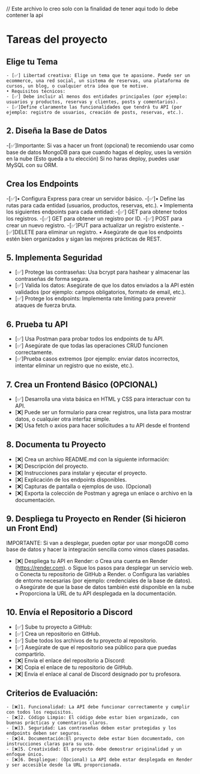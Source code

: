 // Este archivo lo creo solo con la finalidad de tener aqui todo lo debe contener la api
# Tareas del proyecto
## Elige tu Tema
    - [✅] Libertad creativa: Elige un tema que te apasione. Puede ser un ecommerce, una red social, un sistema de reservas, una plataforma de cursos, un blog, o cualquier otra idea que te motive.
    • Requisitos técnicos:
    - [✅] Debe incluir al menos dos entidades principales (por ejemplo: usuarios y productos, reservas y clientes, posts y comentarios).
    - [✅]Define claramente las funcionalidades que tendrá tu API (por ejemplo: registro de usuarios, creación de posts, reservas, etc.).
## 2. Diseña la Base de Datos
-[✅]Importante: Si vas a hacer un front (opcional) te recomiendo usar como base de datos MongoDB para que cuando hagas el deploy, uses la versión en la nube (Esto queda a tu elección) Si no haras deploy, puedes usar MySQL con su ORM.
## Crea los Endpoints
-[✅]• Configura Express para crear un servidor básico.
-[✅]• Define las rutas para cada entidad (usuarios, productos, reservas, etc.).
• Implementa los siguientes endpoints para cada entidad:
    -[✅] GET para obtener todos los registros.
    -[✅] GET para obtener un registro por ID.
    -[✅] POST para crear un nuevo registro.
    -[✅]PUT para actualizar un registro existente.
    -[✅]DELETE para eliminar un registro.
• Asegúrate de que los endpoints estén bien organizados y sigan las mejores prácticas de REST.
## 5. Implementa Seguridad
- [✅] Protege las contraseñas: Usa bcrypt para hashear y almacenar las contraseñas de forma segura.
- [✅] Valida los datos: Asegúrate de que los datos enviados a la API estén validados (por ejemplo: campos obligatorios, formato de email, etc.).
- [✅] Protege los endpoints: Implementa rate limiting para prevenir ataques de fuerza bruta.
## 6. Prueba tu API
- [✅] Usa Postman para probar todos los endpoints de tu API.
- [✅] Asegúrate de que todas las operaciones CRUD funcionen correctamente.
- [✅]Prueba casos extremos (por ejemplo: enviar datos incorrectos, intentar eliminar un registro que no existe, etc.).
## 7. Crea un Frontend Básico (OPCIONAL)
- [✅] Desarrolla una vista básica en HTML y CSS para interactuar con tu API.
- [❌] Puede ser un formulario para crear registros, una lista para mostrar datos, o cualquier otra interfaz simple.
- [❌] Usa fetch o axios para hacer solicitudes a tu API desde el frontend
## 8. Documenta tu Proyecto
- [❌] Crea un archivo README.md con la siguiente información:
- [❌] Descripción del proyecto.
- [❌] Instrucciones para instalar y ejecutar el proyecto.
- [❌] Explicación de los endpoints disponibles.
- [❌] Capturas de pantalla o ejemplos de uso. (Opcional)
- [❌] Exporta la colección de Postman y agrega un enlace o archivo en la documentación.
## 9. Despliega tu Proyecto en Render (Si hicieron un Front End)
IMPORTANTE: Si van a desplegar, pueden optar por usar mongoDB como base de datos y hacer la integración sencilla como vimos clases pasadas.
- [❌] Despliega tu API en Render:
o Crea una cuenta en Render (https://render.com).
o Sigue los pasos para desplegar un servicio web.
o Conecta tu repositorio de GitHub a Render.
o Configura las variables de entorno necesarias (por ejemplo: credenciales de la base de datos).
o Asegúrate de que la base de datos también esté disponible en la nube
• Proporciona la URL de tu API desplegada en la documentación.
## 10. Envía el Repositorio a Discord
- [✅] Sube tu proyecto a GitHub:
- [✅] Crea un repositorio en GitHub.
- [✅] Sube todos los archivos de tu proyecto al repositorio.
- [✅] Asegúrate de que el repositorio sea público para que puedas compartirlo.
- [❌] Envía el enlace del repositorio a Discord:
- [❌] Copia el enlace de tu repositorio de GitHub.
- [❌] Envía el enlace al canal de Discord designado por tu profesora.
## Criterios de Evaluación:
    - [❌]1. Funcionalidad: La API debe funcionar correctamente y cumplir con todos los requisitos.
    - [❌]2. Código Limpio: El código debe estar bien organizado, con buenas prácticas y comentarios claros.
    - [❌]3. Seguridad: Las contraseñas deben estar protegidas y los endpoints deben ser seguros.
    - [❌]4. Documentación:El proyecto debe estar bien documentado, con instrucciones claras para su uso.
    - [❌]5. Creatividad: El proyecto debe demostrar originalidad y un enfoque único.
    - [❌]6. Despliegue: (Opcional) La API debe estar desplegada en Render y ser accesible desde la URL proporcionada. 